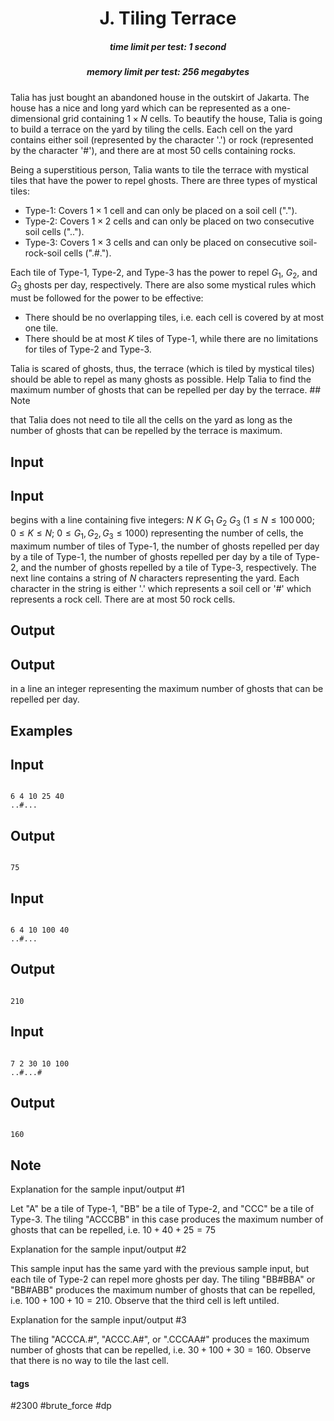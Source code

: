 <h1 style='text-align: center;'> J. Tiling Terrace</h1>

<h5 style='text-align: center;'>time limit per test: 1 second</h5>
<h5 style='text-align: center;'>memory limit per test: 256 megabytes</h5>

Talia has just bought an abandoned house in the outskirt of Jakarta. The house has a nice and long yard which can be represented as a one-dimensional grid containing $1 \times N$ cells. To beautify the house, Talia is going to build a terrace on the yard by tiling the cells. Each cell on the yard contains either soil (represented by the character '.') or rock (represented by the character '#'), and there are at most $50$ cells containing rocks.

Being a superstitious person, Talia wants to tile the terrace with mystical tiles that have the power to repel ghosts. There are three types of mystical tiles: 

* Type-1: Covers $1 \times 1$ cell and can only be placed on a soil cell (".").
* Type-2: Covers $1 \times 2$ cells and can only be placed on two consecutive soil cells ("..").
* Type-3: Covers $1 \times 3$ cells and can only be placed on consecutive soil-rock-soil cells (".#.").

Each tile of Type-1, Type-2, and Type-3 has the power to repel $G_1$, $G_2$, and $G_3$ ghosts per day, respectively. There are also some mystical rules which must be followed for the power to be effective: 

* There should be no overlapping tiles, i.e. each cell is covered by at most one tile.
* There should be at most $K$ tiles of Type-1, while there are no limitations for tiles of Type-2 and Type-3.

Talia is scared of ghosts, thus, the terrace (which is tiled by mystical tiles) should be able to repel as many ghosts as possible. Help Talia to find the maximum number of ghosts that can be repelled per day by the terrace. ## Note

 that Talia does not need to tile all the cells on the yard as long as the number of ghosts that can be repelled by the terrace is maximum.

## Input

## Input

 begins with a line containing five integers: $N$ $K$ $G_1$ $G_2$ $G_3$ ($1 \le N \le 100\,000$; $0 \le K \le N$; $0 \le G_1, G_2, G_3 \le 1000$) representing the number of cells, the maximum number of tiles of Type-1, the number of ghosts repelled per day by a tile of Type-1, the number of ghosts repelled per day by a tile of Type-2, and the number of ghosts repelled by a tile of Type-3, respectively. The next line contains a string of $N$ characters representing the yard. Each character in the string is either '.' which represents a soil cell or '#' which represents a rock cell. There are at most $50$ rock cells.

## Output

## Output

 in a line an integer representing the maximum number of ghosts that can be repelled per day.

## Examples

## Input


```

6 4 10 25 40
..#...

```
## Output


```

75

```
## Input


```

6 4 10 100 40
..#...

```
## Output


```

210

```
## Input


```

7 2 30 10 100
..#...#

```
## Output


```

160

```
## Note

Explanation for the sample input/output #1

Let "A" be a tile of Type-1, "BB" be a tile of Type-2, and "CCC" be a tile of Type-3. The tiling "ACCCBB" in this case produces the maximum number of ghosts that can be repelled, i.e. $10 + 40 + 25 = 75$

Explanation for the sample input/output #2

This sample input has the same yard with the previous sample input, but each tile of Type-2 can repel more ghosts per day. The tiling "BB#BBA" or "BB#ABB" produces the maximum number of ghosts that can be repelled, i.e. $100 + 100 + 10 = 210$. Observe that the third cell is left untiled.

Explanation for the sample input/output #3

The tiling "ACCCA.#", "ACCC.A#", or ".CCCAA#" produces the maximum number of ghosts that can be repelled, i.e. $30 + 100 + 30 = 160$. Observe that there is no way to tile the last cell.



#### tags 

#2300 #brute_force #dp 